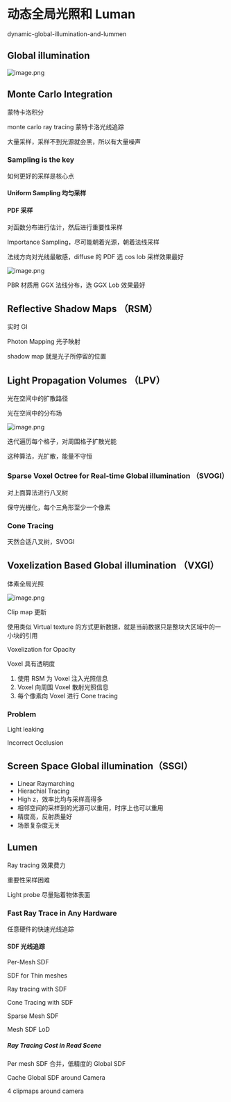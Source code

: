 # 动态全局光照和 Luman

dynamic-global-illumination-and-lummen

## Global illumination

![image.png](render-equation.png)

## Monte Carlo Integration

蒙特卡洛积分

monte carlo ray tracing 蒙特卡洛光线追踪

大量采样，采样不到光源就会黑，所以有大量噪声

### Sampling is the key

如何更好的采样是核心点

#### Uniform Sampling 均匀采样

#### PDF 采样

对函数分布进行估计，然后进行重要性采样

Importance Sampling，尽可能朝着光源，朝着法线采样

法线方向对光线最敏感，diffuse 的 PDF 选 cos lob 采样效果最好

![image.png](pdf-master.png)

PBR 材质用 GGX 法线分布，选 GGX Lob 效果最好

## Reflective Shadow Maps （RSM）

实时 GI

Photon Mapping 光子映射

shadow map 就是光子所停留的位置

## Light Propagation Volumes （LPV）

光在空间中的扩散路径

光在空间中的分布场

![image.png](freeze-radians.png)

迭代遍历每个格子，对周围格子扩散光能

这种算法，光扩散，能量不守恒

### Sparse Voxel Octree for Real-time Global illumination （SVOGI）

对上面算法进行八叉树

保守光栅化，每个三角形至少一个像素

### Cone Tracing

天然合适八叉树，SVOGI

## Voxelization Based Global illumination （VXGI）

体素全局光照

![image.png](clip-map.png)

Clip map 更新

使用类似 Virtual texture 的方式更新数据，就是当前数据只是整块大区域中的一小块的引用

Voxelization for Opacity

Voxel 具有透明度

1. 使用 RSM 为 Voxel 注入光照信息
2. Voxel 向周围 Voxel 散射光照信息
3. 每个像素向 Voxel 进行 Cone tracing

### Problem

Light leaking

Incorrect Occlusion

## Screen Space Global illumination（SSGI）

- Linear Raymarching
- Hierachial Tracing
- High z，效率比均与采样高得多
- 相邻空间的采样到的光源可以重用，时序上也可以重用
- 精度高，反射质量好
- 场景复杂度无关

## Lumen

Ray tracing 效果费力

重要性采样困难

Light probe 尽量贴着物体表面

### Fast Ray Trace in Any Hardware

任意硬件的快速光线追踪

#### SDF 光线追踪

Per-Mesh SDF

SDF for Thin meshes

Ray tracing with SDF

Cone Tracing with SDF

Sparse Mesh SDF

Mesh SDF LoD

##### Ray Tracing Cost in Read Scene

Per mesh SDF 合并，低精度的 Global SDF

Cache Global SDF around Camera

4 clipmaps around camera
